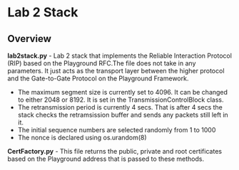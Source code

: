 # Lab 2 Stack
## Overview
**lab2stack.py** - Lab 2 stack that implements the Reliable Interaction Protocol (RIP) based on the Playground RFC.The file does not take in any parameters. It just acts as the transport layer between the higher protocol and the Gate-to-Gate Protocol on the Playground Framework.

- The maximum segment size is currently set to 4096. It can be changed to either 2048 or 8192. It is set in the TransmissionControlBlock class.
- The retransmission period is currently 4 secs. That is after 4 secs the stack checks the retramsission buffer and sends any packets still left in it.
- The initial sequence numbers are selected randomly from 1 to 1000
- The nonce is declared using os.urandom(8)

**CertFactory.py** - This file returns the public, private and root certificates based on the Playground address that is passed to these methods.

